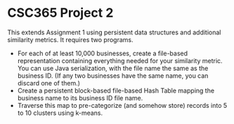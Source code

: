 # CSC365 Project 2
This extends Assignment 1 using persistent data structures and additional similarity metrics. It requires two programs.

- For each of at least 10,000 businesses, create a file-based representation containing everything needed for your similarity metric. You can use Java serialization, with the file name the same as the business ID. (If any two businesses have the same name, you can discard one of them.)
- Create a persistent block-based file-based Hash Table mapping the business name to its business ID file name.
- Traverse this map to pre-categorize (and somehow store) records into 5 to 10 clusters using k-means.
